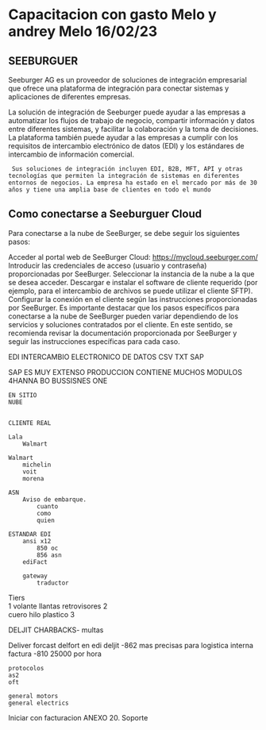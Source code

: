 # Capacitacion con gasto Melo y andrey Melo 16/02/23

## SEEBURGUER
Seeburger AG es un proveedor de soluciones de integración empresarial que ofrece una plataforma de integración para conectar sistemas y aplicaciones de diferentes empresas.

La solución de integración de Seeburger puede ayudar a las empresas a automatizar los flujos de trabajo de negocio, compartir información y datos entre diferentes sistemas, y facilitar la colaboración y la toma de decisiones. La plataforma también puede ayudar a las empresas a cumplir con los requisitos de intercambio electrónico de datos (EDI) y los estándares de intercambio de información comercial.

     Sus soluciones de integración incluyen EDI, B2B, MFT, API y otras tecnologías que permiten la integración de sistemas en diferentes entornos de negocios. La empresa ha estado en el mercado por más de 30 años y tiene una amplia base de clientes en todo el mundo

## Como conectarse a Seeburguer Cloud
Para conectarse a la nube de SeeBurger, se debe seguir los siguientes pasos:

Acceder al portal web de SeeBurger Cloud: https://mycloud.seeburger.com/
Introducir las credenciales de acceso (usuario y contraseña) proporcionadas por SeeBurger.
Seleccionar la instancia de la nube a la que se desea acceder.
Descargar e instalar el software de cliente requerido (por ejemplo, para el intercambio de archivos se puede utilizar el cliente SFTP).
Configurar la conexión en el cliente según las instrucciones proporcionadas por SeeBurger.
Es importante destacar que los pasos específicos para conectarse a la nube de SeeBurger pueden variar dependiendo de los servicios y soluciones contratados por el cliente. En este sentido, se recomienda revisar la documentación proporcionada por SeeBurger y seguir las instrucciones específicas para cada caso.

EDI 
INTERCAMBIO ELECTRONICO DE DATOS
    CSV
    TXT
    SAP

SAP ES MUY EXTENSO 
    PRODUCCION
    CONTIENE MUCHOS MODULOS
    4HANNA
    BO BUSSISNES ONE 
    
    EN SITIO 
    NUBE


    CLIENTE REAL
    
    Lala
        Walmart

    Walmart
        michelin
        voit 
        morena 
    
    ASN 
        Aviso de embarque.
            cuanto 
            como 
            quien

    ESTANDAR EDI 
        ansi x12
            850 oc 
            856 asn 
        ediFact 

        gateway 
            traductor
    
Tiers  
    1
        volante
        llantas
        retrovisores
    2   
        cuero
        hilo 
        plastico 
    3


DELJIT
    CHARBACKS- multas

Deliver forcast 
delfort en edi 
    deljit -862
        mas precisas para logistica interna 
    factura -810
    25000 por hora 


    protocolos 
    as2 
    oft 

    general motors 
    general electrics 


Iniciar con facturacion
ANEXO 20.
Soporte